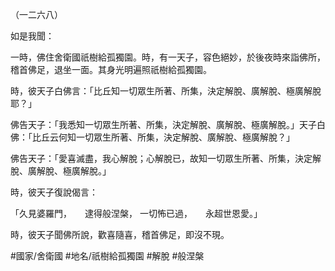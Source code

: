 （一二六八）

如是我聞：

一時，佛住舍衛國祇樹給孤獨園。時，有一天子，容色絕妙，於後夜時來詣佛所，稽首佛足，退坐一面。其身光明遍照祇樹給孤獨園。

時，彼天子白佛言：「比丘知一切眾生所著、所集，決定解脫、廣解脫、極廣解脫耶？」

佛告天子：「我悉知一切眾生所著、所集，決定解脫、廣解脫、極廣解脫。」天子白佛：「比丘云何知一切眾生所著、所集，決定解脫、廣解脫、極廣解脫？」

佛告天子：「愛喜滅盡，我心解脫；心解脫已，故知一切眾生所著、所集，決定解脫、廣解脫、極廣解脫。」

時，彼天子復說偈言：

「久見婆羅門，　　逮得般涅槃，
一切怖已過，　　永超世恩愛。」

時，彼天子聞佛所說，歡喜隨喜，稽首佛足，即沒不現。

#國家/舍衛國
#地名/祇樹給孤獨園
#解脫
#般涅槃
